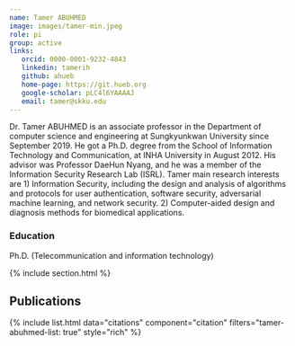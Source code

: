 ```yaml
---
name: Tamer ABUHMED
image: images/tamer-min.jpeg
role: pi
group: active
links:
   orcid: 0000-0001-9232-4843
   linkedin: tamerih
   github: ahueb
   home-page: https://git.hueb.org
   google-scholar: pLC4l6YAAAAJ
   email: tamer@skku.edu
---
```


Dr. Tamer ABUHMED is an associate professor in the Department of computer science and engineering at Sungkyunkwan University since September 2019. He got a Ph.D. degree from the School of Information Technology and Communication, at INHA University in August 2012. His advisor was Professor DaeHun Nyang, and he was a member of the Information Security Research Lab (ISRL). Tamer main research interests are 1) Information Security, including the design and analysis of algorithms and protocols for user authentication, software security, adversarial machine learning, and network security. 2) Computer-aided design and diagnosis methods for biomedical applications.


### Education
Ph.D. (Telecommunication and information technology)


{% include section.html %}
## Publications

{% include list.html data="citations" component="citation" filters="tamer-abuhmed-list: true" style="rich" %}